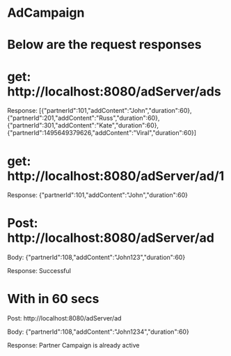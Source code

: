 # AdCampaign

# Below are the request responses
# get: http://localhost:8080/adServer/ads

Response:
[{"partnerId":101,"addContent":"John","duration":60},{"partnerId":201,"addContent":"Russ","duration":60},{"partnerId":301,"addContent":"Kate","duration":60},{"partnerId":1495649379626,"addContent":"Viral","duration":60}]


# get: http://localhost:8080/adServer/ad/1

Response:
{"partnerId":101,"addContent":"John","duration":60}

# Post: http://localhost:8080/adServer/ad

Body: {"partnerId":108,"addContent":"John123","duration":60}

Response: Successful


# With in 60 secs
Post: http://localhost:8080/adServer/ad

Body: {"partnerId":108,"addContent":"John1234","duration":60}

Response: Partner Campaign is already active






